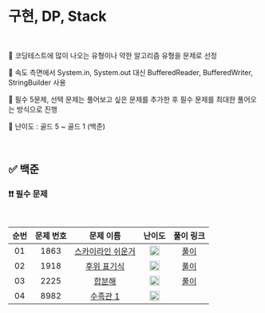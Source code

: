 # 구현, DP, Stack

<br/>

📌 코딩테스트에 많이 나오는 유형이나 약한 알고리즘 유형을 문제로 선정

📌 속도 측면에서 System.in, System.out 대신 BufferedReader, BufferedWriter, StringBuilder 사용

📌 필수 5문제, 선택 문제는 풀어보고 싶은 문제를 추가한 후 필수 문제를 최대한 풀어오는 방식으로 진행

📌 난이도 : 골드 5 ~ 골드 1 (백준)

<br/>

## ✅ 백준

### ❗❗ 필수 문제

<br/>

순번 | 문제 번호 | 문제 이름 | 난이도 | 풀이 링크
:---: | :---: | :---: | :---: | :---: 
01 | 1863 | [스카이라인 쉬운거](https://www.acmicpc.net/problem/1863) | <img src="https://static.solved.ac/tier_small/12.svg" width=20px> | [풀이](https://github.com/psj98/Java_Study_Coding_18/blob/main/study/src/study_230823/problemset/boj_1863.java)
02 | 1918 | [후위 표기식](https://www.acmicpc.net/problem/1918) | <img src="https://static.solved.ac/tier_small/14.svg" width=20px> | [풀이](https://github.com/psj98/Java_Study_Coding_18/blob/main/study/src/study_230823/problemset/boj_1918.java)
03 | 2225 | [합분해](https://www.acmicpc.net/problem/2225) | <img src="https://static.solved.ac/tier_small/11.svg" width=20px> | [풀이](https://github.com/psj98/Java_Study_Coding_18/blob/main/study/src/study_230823/problemset/boj_2225.java)
04 | 8982 | [수족관 1](https://www.acmicpc.net/problem/8982) | <img src="https://static.solved.ac/tier_small/13.svg" width=20px> | []()